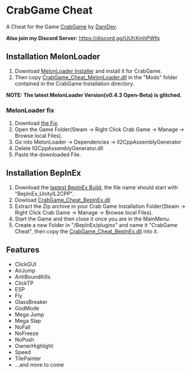 
# CrabGame Cheat
A Cheat for the Game [CrabGame](https://store.steampowered.com/app/1782210/Crab_Game/) by [DaniDev](https://www.youtube.com/c/DaniDev).

**Also join my Discord Server:** https://discord.gg/UUhXmhPWfq

## Installation MelonLoader

 1. Download [MelonLoader Installer](https://github.com/LavaGang/MelonLoader.Installer/releases/latest/download/MelonLoader.Installer.exe) and install it for CrabGame.
 2. Then copy [CrabGame_Cheat_MelonLoader.dll](https://github.com/DasJNNJ/CrabGame-Cheat/releases/latest/download/CrabGame_Cheat_MelonLoader.dll) in the "Mods" folder contained in the CrabGame Installation directory.

**NOTE: The latest MelonLoader Version(v0.4.3 Open-Beta) is glitched.**

### MelonLoader fix

 1. Download [the Fix](https://cdn.discordapp.com/attachments/904583783594995712/904584155919163432/Il2CppAssemblyGenerator.dll).
 2. Open the Game Folder(Steam -> Right Click Crab Game -> Manage -> Browse local Files).
 3. Go into MelonLoader -> Dependencies -> Il2CppAssemblyGenerator
 4. Delete Il2CppAssemblyGenerator.dll
 5. Paste the downloaded File.

## Installation BepInEx
 1. Download the [lastest BepInEx Build](https://builds.bepis.io/projects/bepinex_be), the file name should start with "BepInEx_UnityIL2CPP".
 2. Dowload [CrabGame_Cheat_BepInEx.dll](https://github.com/DasJNNJ/CrabGame-Cheat/releases/latest/download/CrabGame_Cheat_BepInEx.dll)
 3. Extract the Zip archive in your Crab Game Installation Folder(Steam -> Right Click Crab Game -> Manage -> Browse local Files).
 4. Start the Game and then close it once you are in the MainMenu.
 5. Create a new Folder in "/BepInEx/plugins" and name it "CrabGame Cheat", then copy the [CrabGame_Cheat_BepInEx.dll](https://github.com/DasJNNJ/CrabGame-Cheat/releases/latest/download/CrabGame_Cheat_BepInEx.dll) into it.

## Features
 - ClickGUI
 - AirJump
 - AntiBoundKills
 - ClickTP
 - ESP
 - Fly
 - GlassBreaker
 - GodMode
 - Mega Jump
 - Mega Slap
 - NoFall
 - NoFreeze
 - NoPush
 - OwnerHighlight
 - Speed
 - TilePainter
 - ...and more to come
